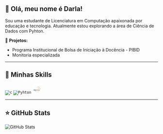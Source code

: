 ## 💜 Olá, meu nome é Darla!

Sou uma estudante de Licenciatura em Computação apaixonada por educação e tecnologia.
Atualmente estou explorando a área de Ciência de Dados com Pyhton.

🔭 **Projetos:**

- Programa Institucional de Bolsa de Iniciação à Docência - PIBID
- Monitoria especializada

---

## 🚀 Minhas Skills

<code><img height="32" src="https://cdn.iconscout.com/icon/free/png-512/c-programming-569564.png" alt="c"/></code>
<code><img height="32" src="https://cdn-icons-png.flaticon.com/512/5968/5968350.png" alt="Pyhton"/></code>
<code><img height="32" src="https://raw.githubusercontent.com/github/explore/80688e429a7d4ef2fca1e82350fe8e3517d3494d/topics/mysql/mysql.png" alt="MySQL"/></code>

---

## ⭐ GitHub Stats

![GitHub Stats](https://github-readme-stats.vercel.app/api?username=darlagarcez&show_icons=true)
